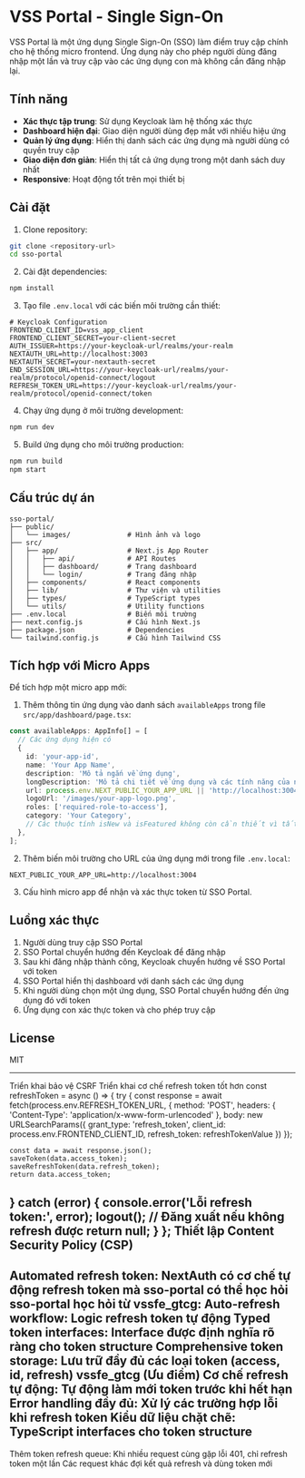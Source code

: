 # VSS Portal - Single Sign-On

VSS Portal là một ứng dụng Single Sign-On (SSO) làm điểm truy cập chính cho hệ thống micro frontend. Ứng dụng này cho phép người dùng đăng nhập một lần và truy cập vào các ứng dụng con mà không cần đăng nhập lại.

## Tính năng

- **Xác thực tập trung**: Sử dụng Keycloak làm hệ thống xác thực
- **Dashboard hiện đại**: Giao diện người dùng đẹp mắt với nhiều hiệu ứng
- **Quản lý ứng dụng**: Hiển thị danh sách các ứng dụng mà người dùng có quyền truy cập
- **Giao diện đơn giản**: Hiển thị tất cả ứng dụng trong một danh sách duy nhất
- **Responsive**: Hoạt động tốt trên mọi thiết bị

## Cài đặt

1. Clone repository:
```bash
git clone <repository-url>
cd sso-portal
```

2. Cài đặt dependencies:
```bash
npm install
```

3. Tạo file `.env.local` với các biến môi trường cần thiết:
```
# Keycloak Configuration
FRONTEND_CLIENT_ID=vss_app_client
FRONTEND_CLIENT_SECRET=your-client-secret
AUTH_ISSUER=https://your-keycloak-url/realms/your-realm
NEXTAUTH_URL=http://localhost:3003
NEXTAUTH_SECRET=your-nextauth-secret
END_SESSION_URL=https://your-keycloak-url/realms/your-realm/protocol/openid-connect/logout
REFRESH_TOKEN_URL=https://your-keycloak-url/realms/your-realm/protocol/openid-connect/token

```

4. Chạy ứng dụng ở môi trường development:
```bash
npm run dev
```

5. Build ứng dụng cho môi trường production:
```bash
npm run build
npm start
```

## Cấu trúc dự án

```
sso-portal/
├── public/
│   └── images/              # Hình ảnh và logo
├── src/
│   ├── app/                 # Next.js App Router
│   │   ├── api/             # API Routes
│   │   ├── dashboard/       # Trang dashboard
│   │   └── login/           # Trang đăng nhập
│   ├── components/          # React components
│   ├── lib/                 # Thư viện và utilities
│   ├── types/               # TypeScript types
│   └── utils/               # Utility functions
├── .env.local               # Biến môi trường
├── next.config.js           # Cấu hình Next.js
├── package.json             # Dependencies
└── tailwind.config.js       # Cấu hình Tailwind CSS
```

## Tích hợp với Micro Apps

Để tích hợp một micro app mới:

1. Thêm thông tin ứng dụng vào danh sách `availableApps` trong file `src/app/dashboard/page.tsx`:

```typescript
const availableApps: AppInfo[] = [
  // Các ứng dụng hiện có
  {
    id: 'your-app-id',
    name: 'Your App Name',
    description: 'Mô tả ngắn về ứng dụng',
    longDescription: 'Mô tả chi tiết về ứng dụng và các tính năng của nó',
    url: process.env.NEXT_PUBLIC_YOUR_APP_URL || 'http://localhost:3004',
    logoUrl: '/images/your-app-logo.png',
    roles: ['required-role-to-access'],
    category: 'Your Category',
    // Các thuộc tính isNew và isFeatured không còn cần thiết vì tất cả ứng dụng được hiển thị trong một danh sách
  },
];
```

2. Thêm biến môi trường cho URL của ứng dụng mới trong file `.env.local`:

```
NEXT_PUBLIC_YOUR_APP_URL=http://localhost:3004
```

3. Cấu hình micro app để nhận và xác thực token từ SSO Portal.

## Luồng xác thực

1. Người dùng truy cập SSO Portal
2. SSO Portal chuyển hướng đến Keycloak để đăng nhập
3. Sau khi đăng nhập thành công, Keycloak chuyển hướng về SSO Portal với token
4. SSO Portal hiển thị dashboard với danh sách các ứng dụng
5. Khi người dùng chọn một ứng dụng, SSO Portal chuyển hướng đến ứng dụng đó với token
6. Ứng dụng con xác thực token và cho phép truy cập

## License

MIT


------------------------
Triển khai bảo vệ CSRF
Triển khai cơ chế refresh token tốt hơn
const refreshToken = async () => {
  try {
    const response = await fetch(process.env.REFRESH_TOKEN_URL, {
      method: 'POST',
      headers: { 'Content-Type': 'application/x-www-form-urlencoded' },
      body: new URLSearchParams({
        grant_type: 'refresh_token',
        client_id: process.env.FRONTEND_CLIENT_ID,
        refresh_token: refreshTokenValue
      })
    });
    
    const data = await response.json();
    saveToken(data.access_token);
    saveRefreshToken(data.refresh_token);
    return data.access_token;
  } catch (error) {
    console.error('Lỗi refresh token:', error);
    logout(); // Đăng xuất nếu không refresh được
    return null;
  }
};
Thiết lập Content Security Policy (CSP)
-------------------------
Automated refresh token: NextAuth có cơ chế tự động refresh token mà sso-portal có thể học hỏi
sso-portal học hỏi từ vssfe_gtcg:
Auto-refresh workflow: Logic refresh token tự động
Typed token interfaces: Interface được định nghĩa rõ ràng cho token structure
Comprehensive token storage: Lưu trữ đầy đủ các loại token (access, id, refresh)
vssfe_gtcg (Ưu điểm)
Cơ chế refresh tự động: Tự động làm mới token trước khi hết hạn
Error handling đầy đủ: Xử lý các trường hợp lỗi khi refresh token
Kiểu dữ liệu chặt chẽ: TypeScript interfaces cho token structure
--------------------------
Thêm token refresh queue:
Khi nhiều request cùng gặp lỗi 401, chỉ refresh token một lần
Các request khác đợi kết quả refresh và dùng token mới